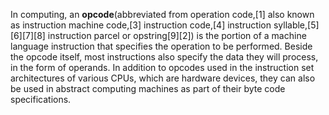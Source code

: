 In computing, an **opcode**(abbreviated from operation code,[1] also known as instruction machine code,[3] instruction code,[4] instruction syllable,[5][6][7][8] instruction parcel or opstring[9][2]) is the portion of a machine language instruction that specifies the operation to be performed. Beside the opcode itself, most instructions also specify the data they will process, in the form of operands. In addition to opcodes used in the instruction set architectures of various CPUs, which are hardware devices, they can also be used in abstract computing machines as part of their byte code specifications.